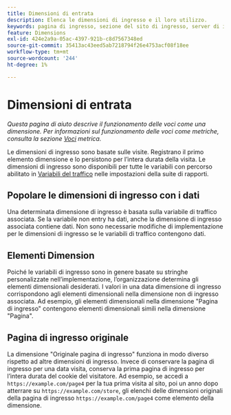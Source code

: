 ```yaml
---
title: Dimensioni di entrata
description: Elenca le dimensioni di ingresso e il loro utilizzo.
keywords: pagina di ingresso, sezione del sito di ingresso, server di ingresso, informazioni personalizzate di ingresso
feature: Dimensions
exl-id: 424e2a9a-05ac-4397-921b-c8d7567348ed
source-git-commit: 35413ac43eed5ab7218794f26e4753acf08f18ee
workflow-type: tm+mt
source-wordcount: '244'
ht-degree: 1%

---
```


# Dimensioni di entrata

*Questa pagina di aiuto descrive il funzionamento delle voci come una dimensione. Per informazioni sul funzionamento delle voci come metriche, consulta la sezione [Voci](../metrics/entries.md) metrica.*

Le dimensioni di ingresso sono basate sulle visite. Registrano il primo elemento dimensione e lo persistono per l’intera durata della visita. Le dimensioni di ingresso sono disponibili per tutte le variabili con percorso abilitato in [Variabili del traffico](/help/admin/admin/c-traffic-variables/traffic-var.md) nelle impostazioni della suite di rapporti.

## Popolare le dimensioni di ingresso con i dati

Una determinata dimensione di ingresso è basata sulla variabile di traffico associata. Se la variabile non entry ha dati, anche la dimensione di ingresso associata contiene dati. Non sono necessarie modifiche di implementazione per le dimensioni di ingresso se le variabili di traffico contengono dati.

## Elementi Dimension

Poiché le variabili di ingresso sono in genere basate su stringhe personalizzate nell’implementazione, l’organizzazione determina gli elementi dimensionali desiderati. I valori in una data dimensione di ingresso corrispondono agli elementi dimensionali nella dimensione non di ingresso associata. Ad esempio, gli elementi dimensionali nella dimensione &quot;Pagina di ingresso&quot; contengono elementi dimensionali simili nella dimensione &quot;Pagina&quot;.

## Pagina di ingresso originale

La dimensione &quot;Originale pagina di ingresso&quot; funziona in modo diverso rispetto ad altre dimensioni di ingresso. Invece di conservare la pagina di ingresso per una data visita, conserva la prima pagina di ingresso per l’intera durata del cookie del visitatore. Ad esempio, se accedi a `https://example.com/page4` per la tua prima visita al sito, poi un anno dopo atterrare su `https://example.com/store`, gli elenchi delle dimensioni originali della pagina di ingresso `https://example.com/page4` come elemento della dimensione.
